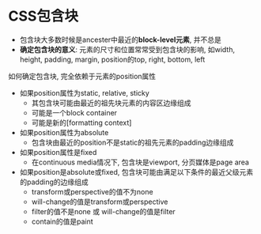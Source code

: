 # CSS包含块

- 包含块大多数时候是ancester中最近的**block-level元素**, 并不总是
- **确定包含块的意义**: 元素的尺寸和位置常常受到包含块的影响, 如width, height, padding, margin, position的top, right, bottom, left

如何确定包含块, 完全依赖于元素的position属性

- 如果position属性为static, relative, sticky
  - 其包含块可能由最近的祖先块元素的内容区边缘组成
  - 可能是一个block container
  - 可能是新的[formatting context]
- 如果position属性为absolute
  - 包含块由最近的position不是static的祖先元素的padding边缘组成
- 如果position属性是fixed
  - 在continuous media情况下, 包含块是viewport, 分页媒体是page area
- 如果position是absolute或fixed, 包含块可能由满足以下条件的最近父级元素的padding的边缘组成
  - transform或perspective的值不为none
  - will-change的值是transform或perspective
  - filter的值不是none 或 will-change的值是filter
  - contain的值是paint
